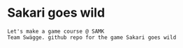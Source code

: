# Sakari goes wild
```
Let's make a game course @ SAMK
Team Swägge. github repo for the game Sakari goes wild
```
